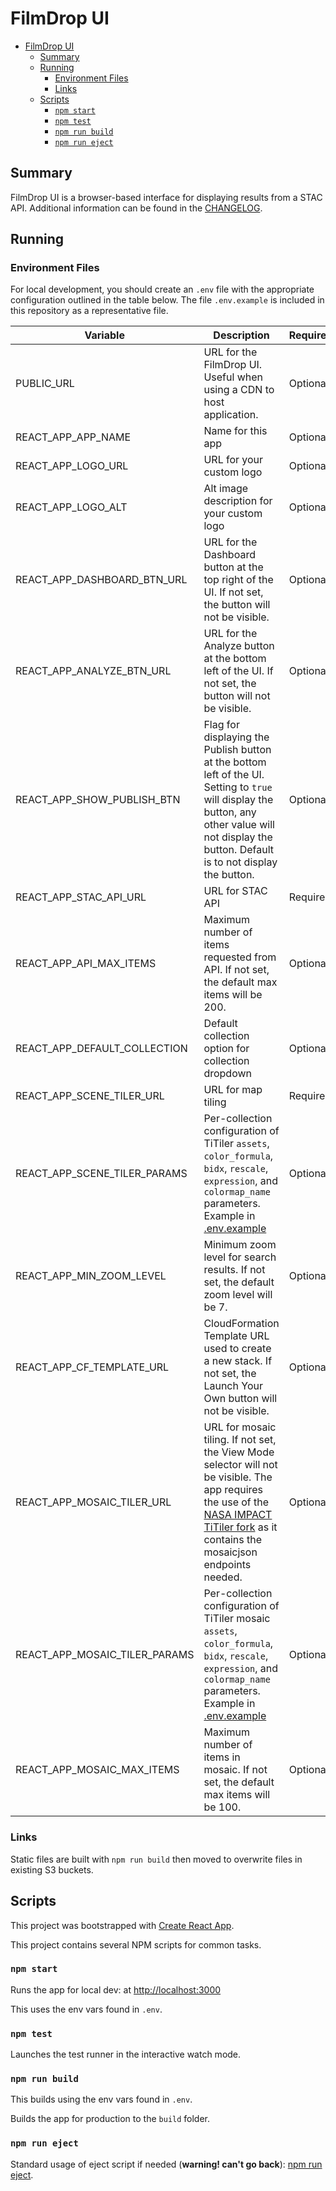 # FilmDrop UI

- [FilmDrop UI](#filmdrop-ui)
  - [Summary](#summary)
  - [Running](#running)
    - [Environment Files](#environment-files)
    - [Links](#links)
  - [Scripts](#scripts)
    - [`npm start`](#npm-start)
    - [`npm test`](#npm-test)
    - [`npm run build`](#npm-run-build)
    - [`npm run eject`](#npm-run-eject)

## Summary

FilmDrop UI is a browser-based interface for displaying results from a STAC API. Additional information can be found in the [CHANGELOG](CHANGELOG.md).

## Running

### Environment Files

For local development, you should create an `.env` file with the appropriate configuration outlined in the table below.
The file `.env.example` is included in this repository as a representative file.

| Variable                      | Description                                                                                                                                                                                                                       | Required |
| ----------------------------- | --------------------------------------------------------------------------------------------------------------------------------------------------------------------------------------------------------------------------------- | -------- |
| PUBLIC_URL                    | URL for the FilmDrop UI. Useful when using a CDN to host application.                                                                                                                                                             | Optional |
| REACT_APP_APP_NAME            | Name for this app                                                                                                                                                                                                                 | Optional |
| REACT_APP_LOGO_URL            | URL for your custom logo                                                                                                                                                                                                          | Optional |
| REACT_APP_LOGO_ALT            | Alt image description for your custom logo                                                                                                                                                                                        | Optional |
| REACT_APP_DASHBOARD_BTN_URL   | URL for the Dashboard button at the top right of the UI. If not set, the button will not be visible.                                                                                                                              | Optional |
| REACT_APP_ANALYZE_BTN_URL     | URL for the Analyze button at the bottom left of the UI. If not set, the button will not be visible.                                                                                                                              | Optional |
| REACT_APP_SHOW_PUBLISH_BTN    | Flag for displaying the Publish button at the bottom left of the UI. Setting to `true` will display the button, any other value will not display the button. Default is to not display the button.                                | Optional |
| REACT_APP_STAC_API_URL        | URL for STAC API                                                                                                                                                                                                                  | Required |
| REACT_APP_API_MAX_ITEMS       | Maximum number of items requested from API. If not set, the default max items will be 200.                                                                                                                                        | Optional |
| REACT_APP_DEFAULT_COLLECTION  | Default collection option for collection dropdown                                                                                                                                                                                 | Optional |
| REACT_APP_SCENE_TILER_URL     | URL for map tiling                                                                                                                                                                                                                | Required |
| REACT_APP_SCENE_TILER_PARAMS  | Per-collection configuration of TiTiler `assets`, `color_formula`, `bidx`, `rescale`, `expression`, and `colormap_name` parameters. Example in [.env.example](.env.example)                                                       | Optional |
| REACT_APP_MIN_ZOOM_LEVEL      | Minimum zoom level for search results. If not set, the default zoom level will be 7.                                                                                                                                              | Optional |
| REACT_APP_CF_TEMPLATE_URL     | CloudFormation Template URL used to create a new stack. If not set, the Launch Your Own button will not be visible.                                                                                                               | Optional |
| REACT_APP_MOSAIC_TILER_URL    | URL for mosaic tiling. If not set, the View Mode selector will not be visible. The app requires the use of the [NASA IMPACT TiTiler fork](https://github.com/NASA-IMPACT/titiler) as it contains the mosaicjson endpoints needed. | Optional |
| REACT_APP_MOSAIC_TILER_PARAMS | Per-collection configuration of TiTiler mosaic `assets`, `color_formula`, `bidx`, `rescale`, `expression`, and `colormap_name` parameters. Example in [.env.example](.env.example)                                                | Optional |
| REACT_APP_MOSAIC_MAX_ITEMS    | Maximum number of items in mosaic. If not set, the default max items will be 100.                                                                                                                                                 | Optional |

### Links

Static files are built with `npm run build` then moved to overwrite files in existing S3 buckets.

## Scripts

This project was bootstrapped with [Create React App](https://github.com/facebook/create-react-app).

This project contains several NPM scripts for common tasks.

### `npm start`

Runs the app for local dev: at [http://localhost:3000](http://localhost:3000)

This uses the env vars found in `.env`.

### `npm test`

Launches the test runner in the interactive watch mode.

### `npm run build`

This builds using the env vars found in `.env`.

Builds the app for production to the `build` folder.

### `npm run eject`

Standard usage of eject script if needed (**warning! can't go back**): [npm run eject](https://create-react-app.dev/docs/available-scripts/#npm-run-eject).
